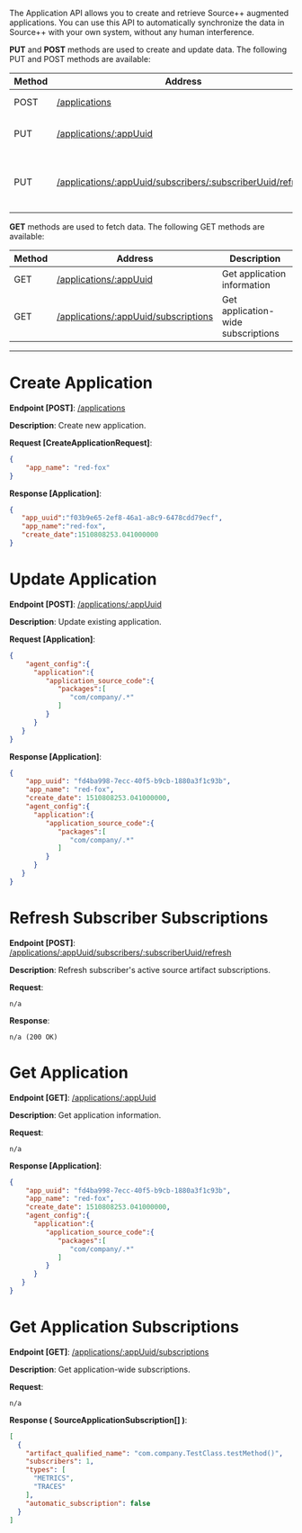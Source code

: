 The Application API allows you to create and retrieve Source++ augmented applications. You can use this API to automatically synchronize the data in Source++ with your own system, without any human interference.

**PUT** and **POST** methods are used to create and update data. The following PUT and POST methods are available:

| Method | Address                                                      | Description                                               |
| ------ | ------------------------------------------------------------ | --------------------------------------------------------- |
| POST   | [/applications](#create-application)                         | Create new application                                    |
| PUT    | [/applications/:appUuid](#update-application)                | Update existing application                               |
| PUT    | [/applications/:appUuid/subscribers/:subscriberUuid/refresh](#refresh-subscriber-subscriptions) | Refresh subscriber's active source artifact subscriptions |

**GET** methods are used to fetch data. The following GET methods are available:

| Method | Address                                                      | Description                        |
| ------ | ------------------------------------------------------------ | ---------------------------------- |
| GET    | [/applications/:appUuid](#get-application)                   | Get application information        |
| GET    | [/applications/:appUuid/subscriptions](#get-application-subscriptions) | Get application-wide subscriptions |

---------------------------------------------------------------------------------------------------------------------------------


# Create Application
**Endpoint [POST]**: [/applications](https://api.sourceplusplus.com/v1/applications)

**Description**: Create new application.

**Request [CreateApplicationRequest]**:
```json
{
    "app_name": "red-fox"
}
```

**Response [Application]**:
```json
{
   "app_uuid":"f03b9e65-2ef8-46a1-a8c9-6478cdd79ecf",
   "app_name":"red-fox",
   "create_date":1510808253.041000000
}
```

# Update Application
**Endpoint [POST]**: [/applications/:appUuid](https://api.sourceplusplus.com/v1/applications/:appUuid)

**Description**: Update existing application.

**Request [Application]**:
```json
{
    "agent_config":{
      "application":{
         "application_source_code":{
            "packages":[
               "com/company/.*"
            ]
         }
      }
   }
}
```

**Response [Application]**:
```json
{
    "app_uuid": "fd4ba998-7ecc-40f5-b9cb-1880a3f1c93b",
    "app_name": "red-fox",
    "create_date": 1510808253.041000000,
    "agent_config":{
      "application":{
         "application_source_code":{
            "packages":[
               "com/company/.*"
            ]
         }
      }
   }
}
```

# Refresh Subscriber Subscriptions
**Endpoint [POST]**: [/applications/:appUuid/subscribers/:subscriberUuid/refresh](https://api.sourceplusplus.com/v1/applications/:appUuid/subscribers/:subscriberUuid/refresh)

**Description**: Refresh subscriber's active source artifact subscriptions.

**Request**:
```
n/a
```

**Response**:
```
n/a (200 OK)
```

# Get Application
**Endpoint [GET]**: [/applications/:appUuid](https://api.sourceplusplus.com/v1/applications/:appUuid)

**Description**: Get application information.

**Request**:
```
n/a
```

**Response [Application]**:
```json
{
    "app_uuid": "fd4ba998-7ecc-40f5-b9cb-1880a3f1c93b",
    "app_name": "red-fox",
    "create_date": 1510808253.041000000,
    "agent_config":{
      "application":{
         "application_source_code":{
            "packages":[
               "com/company/.*"
            ]
         }
      }
   }
}
```

# Get Application Subscriptions
**Endpoint [GET]**: [/applications/:appUuid/subscriptions](https://api.sourceplusplus.com/v1/applications/:appUuid/subscriptions)

**Description**: Get application-wide subscriptions.

**Request**:
```
n/a
```

**Response ( SourceApplicationSubscription[] )**:
```json
[
  {
    "artifact_qualified_name": "com.company.TestClass.testMethod()",
    "subscribers": 1,
    "types": [
      "METRICS",
      "TRACES"
    ],
    "automatic_subscription": false
  }
]
```
